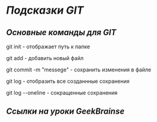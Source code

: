 # __*Подсказки GIT*__

## *Основные команды для GIT*

git init - отображает путь к папке

git add - добавить новый файл

git commit -m "messege" - сохранить изменения в файле

git log - отобразить все созданнные сохранения

git log --oneline - сокращенные сохранения
## *Ссылки на уроки GeekBrainse*